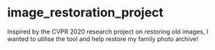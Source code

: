 # image_restoration_project
Inspired by the CVPR 2020 research project on restoring old images, I wanted to utilise the tool and help restore my family photo archive!
